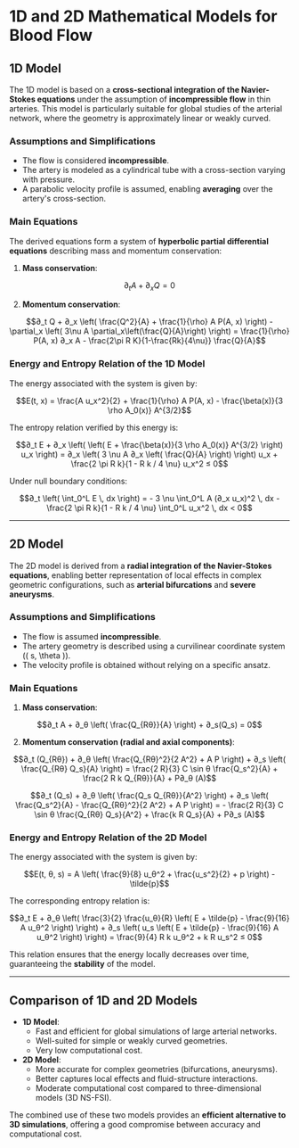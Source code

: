 # 1D and 2D Mathematical Models for Blood Flow

## 1D Model
The 1D model is based on a **cross-sectional integration of the Navier-Stokes equations** under the assumption of **incompressible flow** in thin arteries. This model is particularly suitable for global studies of the arterial network, where the geometry is approximately linear or weakly curved.

### Assumptions and Simplifications
- The flow is considered **incompressible**.
- The artery is modeled as a cylindrical tube with a cross-section varying with pressure.
- A parabolic velocity profile is assumed, enabling **averaging** over the artery's cross-section.

### Main Equations
The derived equations form a system of **hyperbolic partial differential equations** describing mass and momentum conservation:

1. **Mass conservation**:
```math
∂_t A + ∂_x Q = 0
```

2. **Momentum conservation**:
```math
∂_t Q + ∂_x \left( \frac{Q^2}{A} + \frac{1}{\rho} A P(A, x) \right) - \partial_x \left( 3\nu A \partial_x\left(\frac{Q}{A}\right) \right) = \frac{1}{\rho} P(A, x) ∂_x A - \frac{2\pi R K}{1-\frac{Rk}{4\nu}} \frac{Q}{A}
```

### Energy and Entropy Relation of the 1D Model
The energy associated with the system is given by:
```math
E(t, x) = \frac{A u_x^2}{2} + \frac{1}{\rho} A P(A, x) - \frac{\beta(x)}{3 \rho A_0(x)} A^{3/2}
```

The entropy relation verified by this energy is:
```math
∂_t E + ∂_x \left( \left( E + \frac{\beta(x)}{3 \rho A_0(x)} A^{3/2} \right) u_x \right) = ∂_x \left( 3 \nu A ∂_x \left( \frac{Q}{A} \right) \right) u_x + \frac{2 \pi R k}{1 - R k / 4 \nu} u_x^2 ≤ 0
```

Under null boundary conditions:
```math
∂_t \left( \int_0^L E \, dx \right) = - 3 \nu \int_0^L A (∂_x u_x)^2 \, dx - \frac{2 \pi R k}{1 - R k / 4 \nu} \int_0^L u_x^2 \, dx < 0
```

---

## 2D Model
The 2D model is derived from a **radial integration of the Navier-Stokes equations**, enabling better representation of local effects in complex geometric configurations, such as **arterial bifurcations** and **severe aneurysms**.

### Assumptions and Simplifications
- The flow is assumed **incompressible**.
- The artery geometry is described using a curvilinear coordinate system (\( s, \theta \)).
- The velocity profile is obtained without relying on a specific ansatz.

### Main Equations
1. **Mass conservation**:
```math
∂_t A + ∂_θ \left( \frac{Q_{Rθ}}{A} \right) + ∂_s(Q_s) = 0
```

2. **Momentum conservation (radial and axial components)**:
```math
∂_t (Q_{Rθ}) + ∂_θ \left( \frac{Q_{Rθ}^2}{2 A^2} + A P \right) + ∂_s \left( \frac{Q_{Rθ} Q_s}{A} \right) = \frac{2 R}{3} C \sin θ \frac{Q_s^2}{A} + \frac{2 R k Q_{Rθ}}{A} + P∂_θ (A)
```
```math
∂_t (Q_s) + ∂_θ \left( \frac{Q_s Q_{Rθ}}{A^2} \right) + ∂_s \left( \frac{Q_s^2}{A} - \frac{Q_{Rθ}^2}{2 A^2} + A P \right) = - \frac{2 R}{3} C \sin θ \frac{Q_{Rθ} Q_s}{A^2} + \frac{k R Q_s}{A} + P∂_s (A)
```

### Energy and Entropy Relation of the 2D Model
The energy associated with the system is given by:
```math
E(t, θ, s) = A \left( \frac{9}{8} u_θ^2 + \frac{u_s^2}{2} + p \right) - \tilde{p}
```

The corresponding entropy relation is:
```math
∂_t E + ∂_θ \left( \frac{3}{2} \frac{u_θ}{R} \left( E + \tilde{p} - \frac{9}{16} A u_θ^2 \right) \right) + ∂_s \left( u_s \left( E + \tilde{p} - \frac{9}{16} A u_θ^2 \right) \right) = \frac{9}{4} R k u_θ^2 + k R u_s^2 ≤ 0
```

This relation ensures that the energy locally decreases over time, guaranteeing the **stability** of the model.

---

## Comparison of 1D and 2D Models
- **1D Model**:
  - Fast and efficient for global simulations of large arterial networks.
  - Well-suited for simple or weakly curved geometries.
  - Very low computational cost.
- **2D Model**:
  - More accurate for complex geometries (bifurcations, aneurysms).
  - Better captures local effects and fluid-structure interactions.
  - Moderate computational cost compared to three-dimensional models (3D NS-FSI).

The combined use of these two models provides an **efficient alternative to 3D simulations**, offering a good compromise between accuracy and computational cost.
